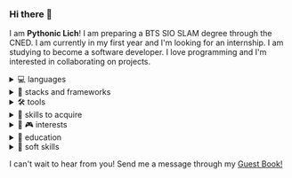 ### Hi there 👋
I am **Pythonic Lich**! I am preparing a BTS SIO SLAM degree through the CNED. I am currently in my first year and I'm looking for an internship. I am studying to become a software developer. I love programming and I'm interested in collaborating on projects.

<details><summary>💻 languages</summary>
  <br>
  <img src="https://img.shields.io/badge/javascript-ECMAScript_2021-blue?logo=javascript"></img>
  <img src="https://img.shields.io/badge/C_Sharp-7.00-blue?logo=CSharp"></img>
  <img src="https://img.shields.io/badge/Python-3.11-blue?logo=Python"></img>
  <img src="https://img.shields.io/badge/HTML-5-blue?logo=html5"></img>
  <img src="https://img.shields.io/badge/CSS-3-blue?logo=css3"></img>
</details>

<details><summary>🚀 stacks and frameworks</summary>
  <br>
  <img src="https://img.shields.io/badge/react-18-blue?logo=react"></img>
  <img src="https://img.shields.io/badge/Node-18.00-blue?logo=nodedotjs"></img>
  <img src="https://img.shields.io/badge/.NET-7.00-blue?logo=.NET"></img>
  <img src="https://img.shields.io/badge/Blazor-blue?logo=blazor"></img>
  <img src="https://img.shields.io/badge/Material-v5-blue?logo=MUI"></img>
  <img src="https://img.shields.io/badge/Bootstrap-5-blue?logo=bootstrap"></img>
  <img src="https://img.shields.io/badge/Django-4.00-blue?logo=django"></img>
  <img src="https://img.shields.io/badge/Flask-2.00-blue?logo=flask"></img>
  <img src="https://img.shields.io/badge/Fast_API-0.1-blue?logo=fastapi"></img>
</details>

<details><summary>🛠 tools</summary>
  <br>
  <img src="https://img.shields.io/badge/Visual_Studio_Code-black?logo=visualstudiocode"></img>
  <img src="https://img.shields.io/badge/Visual_Studio-2019-black?logo=visualstudio"></img>
  <img src="https://img.shields.io/badge/PyCharm-black?logo=pycharm"></img>
  <img src="https://img.shields.io/badge/Jira-black?logo=jira"></img>
  <img src="https://img.shields.io/badge/Confluence-black?logo=confluence"></img>
  <img src="https://img.shields.io/badge/Git-black?logo=git"></img>
  <img src="https://img.shields.io/badge/GitHub-black?logo=github"></img>
</details>

<details><summary>🎯 skills to acquire</summary>
  <br>
  <img src="https://img.shields.io/badge/AWS-grey?logo=amazonaws"></img>
  <img src="https://img.shields.io/badge/Azure-grey?logo=microsoftazure"></img>
  <img src="https://img.shields.io/badge/Google_Cloud-grey?logo=googlecloud"></img>
  <img src="https://img.shields.io/badge/R-grey?logo=r"></img>
  <img src="https://img.shields.io/badge/PHP-grey?logo=php"></img>
  <img src="https://img.shields.io/badge/Kotlin-grey?logo=kotlin"></img>
  <img src="https://img.shields.io/badge/Docker-grey?logo=docker"></img>
  <img src="https://img.shields.io/badge/Terraform-grey?logo=terraform"></img>
  <img src="https://img.shields.io/badge/Kubernetes-grey?logo=kubernetes"></img>
  <img src="https://img.shields.io/badge/Linux-grey?logo=linux"></img>
  <img src="https://img.shields.io/badge/Ubuntu-grey?logo=ubuntu"></img>
  <img src="https://img.shields.io/badge/Android-grey?logo=android"></img>
  <img src="https://img.shields.io/badge/iOS-grey?logo=ios"></img>
  <img src="https://img.shields.io/badge/Anaconda-grey?logo=anaconda"></img>
  <img src="https://img.shields.io/badge/Pandas-grey?logo=pandas"></img>
  <img src="https://img.shields.io/badge/Numpy-grey?logo=numpy"></img>
  <img src="https://img.shields.io/badge/Sympy-grey?logo=sympy"></img>
  <img src="https://img.shields.io/badge/Jupyter-grey?logo=jupyter"></img>
  <img src="https://img.shields.io/badge/D3.js-grey?logo=d3dotjs"></img>
  <img src="https://img.shields.io/badge/Chart.js-grey?logo=chartdotjs"></img>
</details>

<details><summary>📖 🎮 interests</summary>
  <br>
  <ul>
  <li>Progression Fantasy (Cradle, Mother of Learning, Mage Errant)</li>
  <li>LitRPGs</li>
  <li>CRPGs (Baldur's Gate, Pathfinder, Planescape Torment, Neverwinter Nights)</li>
  <li>Metroidvanias</li>
  <li>Point & Clicks</li>
  <li>Choose your own adventure</li>
  </ul>
</details>

<details>
  <summary>
    🌱 education
  </summary>
  <br>
  <ul>
  <li><img src="https://img.shields.io/badge/CNED-BTS_SIO_SLAM_2023--2025-gold"></img></li>
  <li><img src="https://img.shields.io/badge/Coursera-Specializations-gold?logo=coursera"></img></li>
  <li><img src="https://img.shields.io/badge/Codecademy-Career_paths-gold?logo=codecademy"></img></li>
  <li><img src="https://img.shields.io/badge/Freecodecamp-Certifications-gold?logo=freecodecamp"></img></li>
  <li><img src="https://img.shields.io/badge/Udemy-Hands_on_skills-gold?logo=udemy"></img></li>
  </ul>
</details>

<details>
  <summary>
    🤼 soft skills
  </summary>
  <br>
  <img src="https://img.shields.io/badge/Agile_Project_Management-gold"></img>
  <img src="https://img.shields.io/badge/Scrumban-gold"></img>
  <img src="https://img.shields.io/badge/Communication-gold"></img>
  <img src="https://img.shields.io/badge/Cooperation-gold"></img>
  <img src="https://img.shields.io/badge/Adaptability-gold"></img>
  <img src="https://img.shields.io/badge/Problem_Solving-gold"></img>
  <img src="https://img.shields.io/badge/Emotional_Intelligence-gold"></img>
  <img src="https://img.shields.io/badge/Clean_Code-gold"></img>
  <img src="https://img.shields.io/badge/TDD-gold"></img>
  <img src="https://img.shields.io/badge/DRY-gold"></img>
  <img src="https://img.shields.io/badge/SOLID-gold"></img>
  <img src="https://img.shields.io/badge/KISS-gold"></img>
</details>

I can't wait to hear from you! Send me a message through my <a href="https://github.com/PythonicLich/PythonicLich/issues" target="_blank">Guest Book!</a>

<!--[![My Skills](https://skillicons.dev/icons?i=js,html,css,py,cs,bash,powershell,lua,md,react,regex,sqlite,bootstrap,discord,dotnet,figma,stackoverflow)](https://skillicons.dev)

### Current frameworks and tools
[![My Frameworks](https://skillicons.dev/icons?i=git,github,jest,linux,nodejs,flask,django,selenium,visualstudio,vscode)](https://skillicons.dev)

### Skills I'm working on and eager to develop through a new project
[![My Future Skills](https://skillicons.dev/icons?i=java,php,webpack,vite,vue,kotlin,azure,androidstudio,aws,babel,cloudflare,d3,electron,docker,express,fastapi,flutter,gcp,spring,hibernate,jquery,jenkins,laravel,kubernetes,materialui,mongodb,mysql,nginx,postgres,pytorch,qt,r,redux,symfony)](https://skillicons.dev)


**PythonicLich/PythonicLich** is a ✨ _special_ ✨ repository because its `README.md` (this file) appears on your GitHub profile.

Here are some ideas to get you started:

- 🔭 I’m currently working on ...
- 🌱 I’m currently learning ...
- 👯 I’m looking to collaborate on ...
- 🤔 I’m looking for help with ...
- 💬 Ask me about ...
- 📫 How to reach me: ...
- 😄 Pronouns: ...
- ⚡ Fun fact: ...
-->
